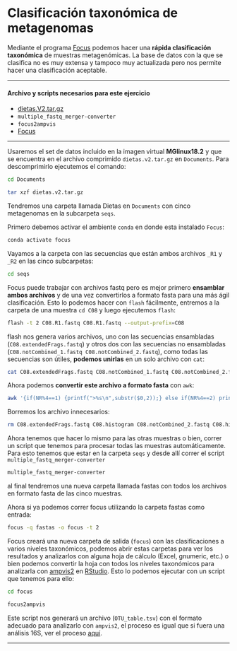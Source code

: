 # Clasificación taxonómica de metagenomas
Mediante el programa [Focus](https://github.com/metageni/FOCUS) podemos hacer una **rápida clasificación taxonómica** de muestras metagenómicas. La base de datos con la que se clasifica no es muy extensa y tampoco muy actualizada pero nos permite hacer una clasificación aceptable.
***
#### Archivo y scripts necesarios para este ejercicio

- [dietas.V2.tar.gz](https://figshare.com/s/4e700c8c9ce853e74827)
- `multiple_fastq_merger-converter`
- `focus2ampvis`
- [Focus](https://github.com/metageni/FOCUS)
***

Usaremos el set de datos incluido en la imagen virtual **MGlinux18.2** y que se encuentra en el archivo comprimido `dietas.v2.tar.gz` en `Documents`. Para descomprimirlo ejecutemos el comando:

```bash
cd Documents
```
```bash
tar xzf dietas.v2.tar.gz
```
Tendremos una carpeta llamada Dietas en `Documents` con cinco metagenomas en la subcarpeta `seqs`.

Primero debemos activar el ambiente `conda` en donde esta instalado `Focus`:

```bash
conda activate focus
```

Vayamos a la carpeta con las secuencias que están ambos archivos `_R1` y `_R2` en las cinco subcarpetas:

```bash
cd seqs
```

Focus puede trabajar con archivos fastq pero es mejor primero **ensamblar ambos archivos** y de una vez convertirlos a formato fasta para una más ágil clasificación. Esto lo podemos hacer con `flash` fácilmente, entremos a la carpeta de una muestra `cd C08` y luego ejecutemos `flash`:

```bash
flash -t 2 C08.R1.fastq C08.R1.fastq --output-prefix=C08
```

flash nos genera varios archivos, uno con las secuencias ensambladas (`C08.extendedFrags.fastq`) y otros dos con las secuencias no ensambladas (`C08.notCombined_1.fastq C08.notCombined_2.fastq`), como todas las secuencias son útiles, **podemos unirlas** en un solo archivo con `cat`:

```bash
cat C08.extendedFrags.fastq C08.notCombined_1.fastq C08.notCombined_2.fastq > C08.fq
```

Ahora podemos **convertir este archivo a formato fasta** con `awk`:

```bash
awk '{if(NR%4==1) {printf(">%s\n",substr($0,2));} else if(NR%4==2) print;}' C08.fq > C08.fasta
```

Borremos los archivo innecesarios:

```bash
rm C08.extendedFrags.fastq C08.histogram C08.notCombined_2.fastq C08.hist C08.notCombined_1.fastq
```

Ahora tenemos que hacer lo mismo para las otras muestras o bien, correr un script que tenemos para procesar todas las muestras automáticamente. Para esto tenemos que estar en la carpeta `seqs` y desde allí correr el script `multiple_fastq_merger-converter`

```bash
multiple_fastq_merger-converter
```

al final tendremos una nueva carpeta llamada fastas con todos los archivos en formato fasta de las cinco muestras.

Ahora si ya podemos correr focus utilizando la carpeta fastas como entrada:

```bash
focus -q fastas -o focus -t 2
```

Focus creará una nueva carpeta de salida (`focus`) con las clasificaciones a varios niveles taxonómicos, podemos abrir estas carpetas para ver los resultados y analizarlos con alguna hoja de cálculo (Excel, gnumeric, etc.) o bien podemos convertir la hoja con todos los niveles taxonómicos para analizarla con [ampvis2](https://github.com/KasperSkytte/ampvis2) en [RStudio](https://posit.co/products/open-source/rstudio/). Esto lo podemos ejecutar con un script que tenemos para ello:
```bash
cd focus
```
```bash
focus2ampvis
```

Este script nos generará un archivo (`OTU_table.tsv`) con el formato adecuado para analizarlo con `ampvis2`, el proceso es igual que si fuera una análisis 16S, ver el proceso [aquí](https://sites.google.com/ciad.mx/cursobioinfomicrob/visualización?authuser=0).
***
